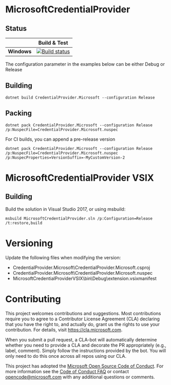 # MicrosoftCredentialProvider

## Status
| | Build & Test |
|-|--------------|
| **Windows** | [![Build status](https://mseng.visualstudio.com/_apis/public/build/definitions/b924d696-3eae-4116-8443-9a18392d8544/7110/badge)](https://mseng.visualstudio.com/VSOnline/_build/latest?definitionId=7110) |

The configuration parameter in the examples below can be either Debug or Release

## Building
```
dotnet build CredentialProvider.Microsoft --configuration Release
```

## Packing
```
dotnet pack CredentialProvider.Microsoft --configuration Release /p:NuspecFile=CredentialProvider.Microsoft.nuspec
```
For CI builds, you can append a pre-release version
```
dotnet pack CredentialProvider.Microsoft --configuration Release /p:NuspecFile=CredentialProvider.Microsoft.nuspec /p:NuspecProperties=VersionSuffix=-MyCustomVersion-2
```

# MicrosoftCredentialProvider VSIX
## Building
Build the solution in Visual Studio 2017, or using msbuild:
```
msbuild MicrosoftCredentialProvider.sln /p:Configuration=Release /t:restore,build
```

# Versioning
Update the following files when modifying the version:
- CredentialProvider.Microsoft\CredentialProvider.Microsoft.csproj
- CredentialProvider.Microsoft\CredentialProvider.Microsoft.nuspec
- MicrosoftCredentialProviderVSIX\bin\Debug\extension.vsixmanifest

# Contributing

This project welcomes contributions and suggestions.  Most contributions require you to agree to a
Contributor License Agreement (CLA) declaring that you have the right to, and actually do, grant us
the rights to use your contribution. For details, visit https://cla.microsoft.com.

When you submit a pull request, a CLA-bot will automatically determine whether you need to provide
a CLA and decorate the PR appropriately (e.g., label, comment). Simply follow the instructions
provided by the bot. You will only need to do this once across all repos using our CLA.

This project has adopted the [Microsoft Open Source Code of Conduct](https://opensource.microsoft.com/codeofconduct/).
For more information see the [Code of Conduct FAQ](https://opensource.microsoft.com/codeofconduct/faq/) or
contact [opencode@microsoft.com](mailto:opencode@microsoft.com) with any additional questions or comments.
